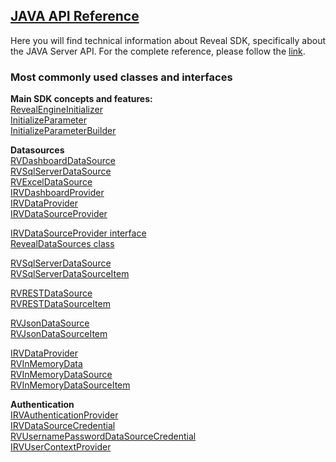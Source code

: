 <h2><a href="/api/java/latest/index.html" target="_blank" rel="noopener\">JAVA API Reference </a></h2>  
Here you will find technical information about Reveal SDK, specifically about the JAVA Server API. For the complete reference, please follow the <a href="/api/java/latest/index.html" target="_blank">link</a>.


<h3>Most commonly used classes and interfaces</h3>

**Main SDK concepts and features:**  
<a href="/api/java/latest/com/infragistics/reveal/engine/init/RevealEngineInitializer.html" target="_blank" rel="noopener\">RevealEngineInitializer</a>  
<a href="/api/java/latest/com/infragistics/reveal/engine/init/InitializeParameter.html" target="_blank" rel="noopener\">InitializeParameter</a>  
<a href="/api/java/latest/com/infragistics/reveal/engine/init/InitializeParameterBuilder.html" target="_blank" rel="noopener\">InitializeParameterBuilder</a>

**Datasources**  
<a href="/api/java/latest/com/infragistics/reveal/sdk/api/model/RVDashboardDataSource.html" target="_blank" rel="noopener\">RVDashboardDataSource</a>  
<a href="/api/java/latest/com/infragistics/reveal/sdk/api/model/RVSqlServerDataSource.html" target="_blank" rel="noopener\">RVSqlServerDataSource</a>  
<a href="/api/java/latest/com/infragistics/reveal/sdk/api/model/RVExcelDataSource.html" target="_blank" rel="noopener\">RVExcelDataSource</a>  
<a href="/api/java/latest/com/infragistics/reveal/sdk/api/IRVDashboardProvider.html" target="_blank" rel="noopener\">IRVDashboardProvider</a>  
<a href="/api/java/latest/com/infragistics/reveal/sdk/api/IRVDataProvider.html" target="_blank" rel="noopener\">IRVDataProvider</a>  
<a href="/api/java/latest/com/infragistics/reveal/sdk/api/IRVDataSourceProvider.html" target="_blank" rel="noopener\">IRVDataSourceProvider</a>

<a href="/api/java/latest/com/infragistics/reveal/sdk/api/model/IRVDataSourceProvider.html" target="_blank" rel="noopener\"> IRVDataSourceProvider interface</a>  
<a href="/api/java/latest/com/infragistics/reveal/sdk/api/model/RevealDataSources.html"  target="_blank" rel="noopener\"> RevealDataSources class</a>  

<a href="/api/java/latest/com/infragistics/reveal/sdk/api/model/RVSqlServerDataSource.html" target="_blank" rel="noopener\">RVSqlServerDataSource</a>  
<a href="/api/java/latest/com/infragistics/reveal/sdk/api/model/RVSqlServerDataSourceItem.html" target="_blank" rel="noopener\">RVSqlServerDataSourceItem</a>

<a href="/api/java/latest/com/infragistics/reveal/sdk/api/model/RVRESTDataSource.html" target="_blank" rel="noopener\">RVRESTDataSource</a>  
<a href="/api/java/latest/com/infragistics/reveal/sdk/api/model/RVRESTDataSourceItem.html" target="_blank" rel="noopener\">RVRESTDataSourceItem</a>

<a href="/api/java/latest/com/infragistics/reveal/sdk/api/model/RVJsonDataSource.html" target="_blank" rel="noopener\">RVJsonDataSource</a>  
<a href="/api/java/latest/com/infragistics/reveal/sdk/api/model/RVJsonDataSourceItem.html" target="_blank" rel="noopener\">RVJsonDataSourceItem</a>

<a href="/api/java/latest/com/infragistics/reveal/sdk/api/model/IRVDataProvider.html" target="_blank" rel="noopener\">IRVDataProvider</a>  
<a href="/api/java/latest/com/infragistics/reveal/sdk/api/model/RVInMemoryData.html" target="_blank" rel="noopener\">RVInMemoryData</a>  
<a href="/api/java/latest/com/infragistics/reveal/sdk/api/model/RVInMemoryDataSource.html" target="_blank" rel="noopener\">RVInMemoryDataSource</a>  
<a href="/api/java/latest/com/infragistics/reveal/sdk/api/model/RVInMemoryDataSourceItem.html" target="_blank" rel="noopener\">RVInMemoryDataSourceItem</a>  

**Authentication**  
<a href="/api/java/latest/com/infragistics/reveal/sdk/api/IRVAuthenticationProvider.html" target="_blank" rel="noopener\">IRVAuthenticationProvider</a>  
<a href="/api/java/latest/com/infragistics/reveal/sdk/api/IRVDataSourceCredential.html" target="_blank" rel="noopener\">IRVDataSourceCredential</a>  
<a href="/api/java/latest/com/infragistics/reveal/sdk/api/RVUsernamePasswordDataSourceCredential.html" target="_blank" rel="noopener\">RVUsernamePasswordDataSourceCredential</a>  
<a href="/api/java/latest/com/infragistics/reveal/sdk/api/IRVUserContextProvider.html" target="_blank" rel="noopener\">IRVUserContextProvider</a>  



 




